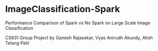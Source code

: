 # ImageClassification-Spark
Performance Comparison of Spark vs No Spark on Large Scale Image Classification

CS631 Group Project by Ganesh Rajasekar, Vyas Anirudh Akundy, Atish Telang Patil
